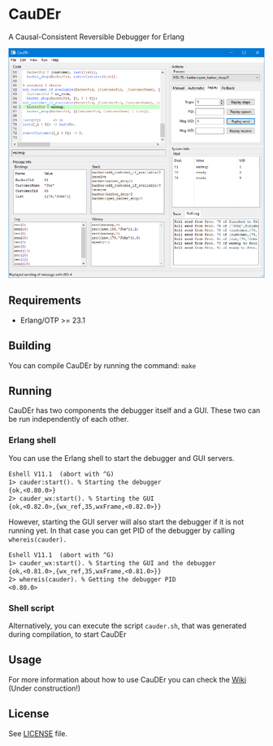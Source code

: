 # CauDEr

A Causal-Consistent Reversible Debugger for Erlang

![CauDEr screenshot](screenshot.png)

## Requirements

- Erlang/OTP >= 23.1

## Building

You can compile CauDEr by running the command: `make`

## Running

CauDEr has two components the debugger itself and a GUI.
These two can be run independently of each other.

### Erlang shell

You can use the Erlang shell to start the debugger and GUI servers.

```
Eshell V11.1  (abort with ^G)
1> cauder:start(). % Starting the debugger
{ok,<0.80.0>}
2> cauder_wx:start(). % Starting the GUI
{ok,<0.82.0>,{wx_ref,35,wxFrame,<0.82.0>}}
```

However, starting the GUI server will also start the debugger if it is not running yet.
In that case you can get PID of the debugger by calling `whereis(cauder).`

```
Eshell V11.1  (abort with ^G)
1> cauder_wx:start(). % Starting the GUI and the debugger
{ok,<0.81.0>,{wx_ref,35,wxFrame,<0.81.0>}}
2> whereis(cauder). % Getting the debugger PID
<0.80.0>
```

### Shell script

Alternatively, you can execute the script `cauder.sh`, that was generated during compilation, to start CauDEr

## Usage

For more information about how to use CauDEr you can check the [Wiki](https://github.com/mistupv/cauder-v2/wiki) (Under construction!)

## License

See [LICENSE](LICENSE) file.
